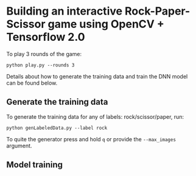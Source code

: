 # Building an interactive Rock-Paper-Scissor game using OpenCV + Tensorflow 2.0

To play 3 rounds of the game:

```
python play.py --rounds 3
```
Details about how to generate the training data and train the DNN model can be found below. 
## Generate the training data

To generate the training data for any of labels: rock/scissor/paper, run:
```
python genLabeledData.py --label rock 
```
To quite the generator press and hold ``q`` or provide the ``--max_images`` argument.

## Model training


